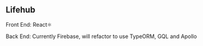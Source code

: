 ## Lifehub
Front End: React⚛️

Back End: Currently Firebase, will refactor to use TypeORM, GQL and Apollo
